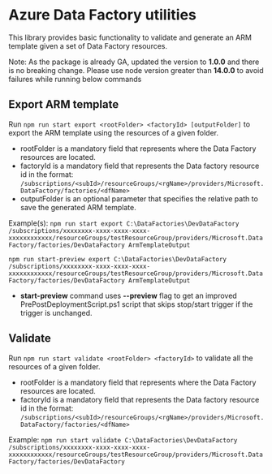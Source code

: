 # Azure Data Factory utilities

This library provides basic functionality to validate and generate an ARM template given a set of Data Factory resources.

Note: As the package is already GA, updated the version to **1.0.0** and there is no breaking change. Please use node version greater than **14.0.0** to avoid failures while running below commands

## Export ARM template

Run `npm run start export <rootFolder> <factoryId> [outputFolder]` to export the ARM template using the resources of a given folder.

- rootFolder is a mandatory field that represents where the Data Factory resources are located.
- factoryId is a mandatory field that represents the Data factory resource id in the format: `/subscriptions/<subId>/resourceGroups/<rgName>/providers/Microsoft.DataFactory/factories/<dfName>`
- outputFolder is an optional parameter that specifies the relative path to save the generated ARM template.

Example(s):
`npm run start export C:\DataFactories\DevDataFactory /subscriptions/xxxxxxxx-xxxx-xxxx-xxxx-xxxxxxxxxxxx/resourceGroups/testResourceGroup/providers/Microsoft.DataFactory/factories/DevDataFactory ArmTemplateOutput`

`npm run start-preview export C:\DataFactories\DevDataFactory /subscriptions/xxxxxxxx-xxxx-xxxx-xxxx-xxxxxxxxxxxx/resourceGroups/testResourceGroup/providers/Microsoft.DataFactory/factories/DevDataFactory ArmTemplateOutput`

- **start-preview** command uses **--preview** flag to get an improved PrePostDeploymentScript.ps1 script that skips stop/start trigger if the trigger is unchanged.

## Validate

Run `npm run start validate <rootFolder> <factoryId>` to validate all the resources of a given folder.

- rootFolder is a mandatory field that represents where the Data Factory resources are located.
- factoryId is a mandatory field that represents the Data factory resource id in the format: `/subscriptions/<subId>/resourceGroups/<rgName>/providers/Microsoft.DataFactory/factories/<dfName>`

Example:
`npm run start validate C:\DataFactories\DevDataFactory /subscriptions/xxxxxxxx-xxxx-xxxx-xxxx-xxxxxxxxxxxx/resourceGroups/testResourceGroup/providers/Microsoft.DataFactory/factories/DevDataFactory`
